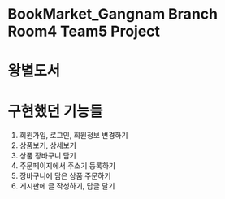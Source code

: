 # BookMarket_Gangnam Branch Room4 Team5 Project
왕별도서 
===
구현했던 기능들
==
1. 회원가입, 로그인, 회원정보 변경하기
2. 상품보기, 상세보기
3. 상품 장바구니 담기
4. 주문페이지에서 주소기 등록하기
5. 장바구니에 담은 상품 주문하기
6. 게시판에 글 작성하기, 답글 달기
